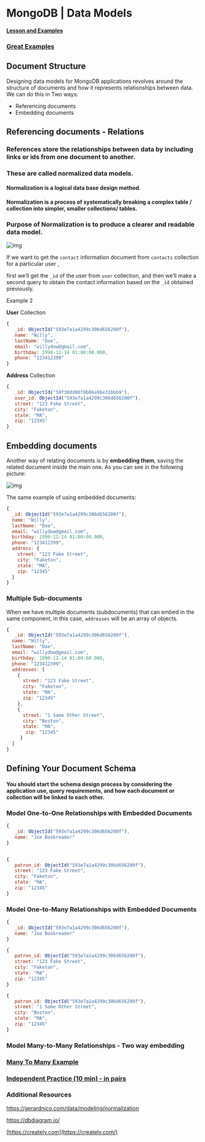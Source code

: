# MongoDB | Data Models





#### [Lesson and Examples](<http://materials.ironhack.com/s/rJOXAnz6NVm#referencing-documents-relations>)



### [Great Examples](<http://learnmongodbthehardway.com/schema/schemabasics/>)



## Document Structure

Designing data models for MongoDB applications revolves around the structure of documents and how it represents relationships between data. We can do this in Two ways:



- Referencing documents
- Embedding documents







## Referencing documents - Relations





### References store the relationships between data by including links or ids from one document to another. 

### These are  called normalized data models.

#### Normalization is a logical data base design method. 

#### Normalization is a process of systematically breaking a complex table / collection into simpler, smaller collections/ tables.

###  Purpose of Normalization is to produce a clearer and readable data model.



![img](https://i.imgur.com/GmBjx9W.png)



If we want to get the `contact` information document from `contacts` collection for a particular user , 

first we’ll get the `_id` of the user from `user` collection, and then we’ll make a second query to obtain the contact information based on the `_id` obtained previously.





Example 2



**User** Collection

```js
{
   _id: ObjectId("593e7a1a4299c306d656200f"),
   name: "Willy",
   lastName: "Doe",
   email: "willydow@gmail.com",
   birthday: 1990-12-14 01:00:00.000,
   phone: "123412399"
}
```

**Address** Collection

```js
{
   _id: ObjectId("59f30dd86f0b06a96e31bbb9"),
   user_id: ObjectId("593e7a1a4299c306d656200f"),
   street: "123 Fake Street",
   city: "Faketon",
   state: "MA",
   zip: "12345"
}
```

## 





## Embedding documents

Another way of relating documents is by **embedding them**, saving the related document inside the main one. As you can see in the following picture:

![img](https://i.imgur.com/yrliwPP.png)



The same example of using embedded documents:

```js
{
  _id: ObjectId("593e7a1a4299c306d656200f"),
  name: "Willy",
  lastName: "Doe",
  email: "willydow@gmail.com",
  birthday: 1990-12-14 01:00:00.000,
  phone: "123412399",
  address: {
    street: "123 Fake Street",
    city: "Faketon",
    state: "MA",
    zip: "12345"
  }
}
```





### Multiple Sub-documents

When we have multiple documents (subdocuments) that can embed in the same component, in this case, `addresses` will be an array of objects.

```js
{
   _id: ObjectId("593e7a1a4299c306d656200f"),
  name: "Willy",
  lastName: "Doe",
  email: "willydow@gmail.com",
  birthday: 1990-12-14 01:00:00.000,
  phone: "123412399",
  addresses: [
    {
      street: "123 Fake Street",
      city: "Faketon",
      state: "MA",
      zip: "12345"
    },
    {
      street: "1 Some Other Street",
      city: "Boston",
      state: "MA",
       zip: "12345"
     }
  ]
}
```





## Defining Your Document Schema

#### You should start the schema design process by considering the application use, query requirements, and how each document or collection will be linked to each other.







### Model One-to-One Relationships with Embedded Documents



```js
{
   _id: ObjectId("593e7a1a4299c306d656200f"),
   name: "Joe Bookreader"
}


{
   patron_id: ObjectId("593e7a1a4299c306d656200f"),
   street: "123 Fake Street",
   city: "Faketon",
   state: "MA",
   zip: "12345"
}
```





### Model One-to-Many Relationships with Embedded Documents



```js
{
   _id: ObjectId("593e7a1a4299c306d656200f"),
   name: "Joe Bookreader"
}

{
   patron_id: ObjectId("593e7a1a4299c306d656200f"),
   street: "123 Fake Street",
   city: "Faketon",
   state: "MA",
   zip: "12345"
}

{
   patron_id: ObjectId("593e7a1a4299c306d656200f"),
   street: "1 Some Other Street",
   city: "Boston",
   state: "MA",
   zip: "12345"
}
```







### Model Many-to-Many Relationships - Two way embedding



### [Many To Many Example](<http://learnmongodbthehardway.com/schema/schemabasics#two-way-embedding>)













### [Independent Practice (10 min) - in pairs](<http://materials.ironhack.com/s/rJOXAnz6NVm#independent-practice-10-min>)







###  Additional Resources

<https://gerardnico.com/data/modeling/normalization>

<https://dbdiagram.io/>

[https://creately.com](https://creately.com/)

